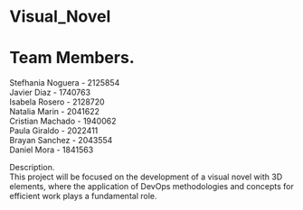 # Visual_Novel

# Team Members. <br>
Stefhania Noguera - 2125854 <br>
Javier Diaz - 1740763 <br>
Isabela Rosero - 2128720 <br>
Natalia Marin - 2041622 <br>
Cristian Machado - 1940062 <br>
Paula Giraldo - 2022411 <br>
Brayan Sanchez - 2043554 <br>
Daniel Mora - 1841563 <br>


Description. <br>
This project will be focused on the development of a visual novel with 3D elements, where the application of DevOps methodologies and concepts for efficient work plays a fundamental role. 
